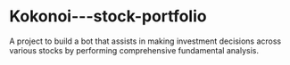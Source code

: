 # Kokonoi---stock-portfolio
A project to build a bot that assists in making investment decisions across various stocks by performing comprehensive fundamental analysis.
